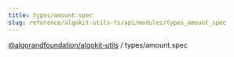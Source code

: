 ```yaml
---
title: types/amount.spec
slug: reference/algokit-utils-ts/api/modules/types_amount_spec
---
```

[@algorandfoundation/algokit-utils](/reference/algokit-utils-ts/api/overview) / types/amount.spec